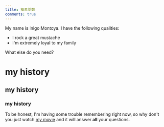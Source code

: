 ```yaml
---
title: 複素関数
comments: true
---
```


My name is Inigo Montoya. I have the following qualities:

- I rock a great mustache
- I'm extremely loyal to my family

What else do you need?

# my history
## my history
### my history

To be honest, I'm having some trouble remembering right now, so why don't you just watch [my movie](http://en.wikipedia.org/wiki/The_Princess_Bride_%28film%29) and it will answer **all** your questions.
